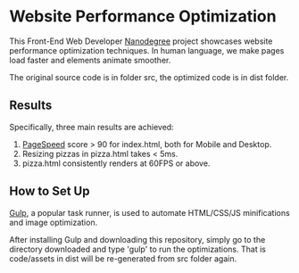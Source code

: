 Website Performance Optimization
===============================

This Front-End Web Developer [Nanodegree](https://www.udacity.com/course/front-end-web-developer-nanodegree--nd001) project showcases website performance optimization techniques. In human language, we make pages load faster and elements animate smoother.

The original source code is in folder src, the optimized code is in dist folder.

## Results

Specifically, three main results are achieved:

1. [PageSpeed](https://developers.google.com/speed/pagespeed/insights/) score > 90 for index.html, both for Mobile and Desktop.
2. Resizing pizzas in pizza.html takes < 5ms.
3. pizza.html consistently renders at 60FPS or above.

## How to Set Up
[Gulp](http://gulpjs.com/), a popular task runner, is used to automate HTML/CSS/JS minifications and image optimization.

After installing Gulp and downloading this repository, simply go to the directory downloaded and type 'gulp' to run the optimizations. That is code/assets in dist will be re-generated from src folder again.